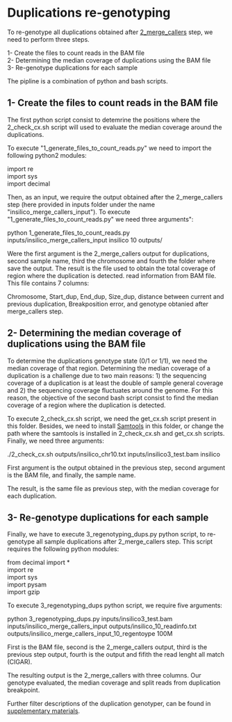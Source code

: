 # Duplications re-genotyping  

To re-genotype all duplications obtained after [2_merge_callers](https://github.com/gcatbiobank/GCAT_panel/tree/main/2_merge_callers) step, we need to perform three steps.

1- Create the files to count reads in the BAM file  
2- Determining the median coverage of duplications using the BAM file  
3- Re-genotype duplications for each sample  

The pipline is a combination of python and bash scripts.

## 1- Create the files to count reads in the BAM file

The first python script consist to detemrine the positions where the 2_check_cx.sh script will used to evaluate the median coverage around the duplications.

To execute "1_generate_files_to_count_reads.py" we need to import the following python2 modules:

import re  
import sys  
import decimal  

Then, as an input, we require the output obtained after the 2_merge_callers step (here provided in inputs folder under the name "insilico_merge_callers_input"). To execute "1_generate_files_to_count_reads.py" we need three arguments":

python 1_generate_files_to_count_reads.py inputs/insilico_merge_callers_input insilico 10 outputs/

Were the first argument is the 2_merge_callers output for duplications, second sample name, third the chromosome and fourth the folder where save the output. The result is the file used to obtain the total coverage of region where the duplication is detected. read information from BAM file. This file contains 7 columns:  

Chromosome, Start_dup, End_dup, Size_dup, distance between current and previous duplication, Breakposition error, and genotype obtanied after merge_callers step.

## 2- Determining the median coverage of duplications using the BAM file

To determine the duplications genotype state (0/1 or 1/1), we need the median coverage of that region. Determining the median coverage of a duplication is a challenge due to two main reasons: 1) the sequencing coverage of a duplication is at least the double of sample general coverage and 2) the sequencing coverage fluctuates around the genome. For this reason, the objective of the second bash script consist to find the median coverage of a region where the duplication is detected.   

To execute 2_check_cx.sh script, we need the get_cx.sh script present in this folder. Besides, we need to install [Samtools](https://github.com/samtools/samtools) in this folder, or change the path where the samtools is installed in 2_check_cx.sh and get_cx.sh scripts. Finally, we need three arguments:

./2_check_cx.sh outputs/insilico_chr10.txt inputs/insilico3_test.bam insilico

First argument is the output obtained in the previous step, second argument is the BAM file, and finally, the sample name.

The result, is the same file as previous step, with the median coverage for each duplication.  

## 3- Re-genotype duplications for each sample

Finally, we have to execute 3_regenotyping_dups.py python script, to re-genotype all sample duplications after 2_merge_callers step. This script requires the following python modules:  

from decimal import *  
import re  
import sys  
import pysam  
import gzip  

To execute 3_regenotyping_dups python script, we require five arguments:

python 3_regenotyping_dups.py inputs/insilico3_test.bam inputs/insilico_merge_callers_input outputs/insilico_10_readinfo.txt outputs/insilico_merge_callers_input_10_regentoype 100M

First is the BAM file, second is the 2_merge_callers output, third is the previous step output, fourth is the output and fifith the read lenght all match (CIGAR).

The resulting output is the 2_merge_callers with three columns. Our genotype evaluated, the median coverage and split reads from duplication breakpoint.

Further filter descriptions of the duplication genotyper, can be found in [supplementary materials](https://www.biorxiv.org/content/10.1101/2021.07.20.453041v1).
